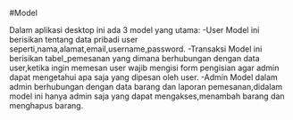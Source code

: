 #Model


Dalam aplikasi desktop ini ada 3 model yang utama:
-User
Model ini berisikan tentang data pribadi user seperti,nama,alamat,email,username,password.
-Transaksi
Model ini berisikan tabel_pemesanan yang dimana berhubungan dengan data user,ketika ingin memesan user wajib mengisi form pengisian agar admin dapat mengetahui apa saja yang dipesan oleh user.
-Admin
Model dalam admin berhubungan dengan data barang dan laporan pemesanan,didalam model ini hanya admin saja yang dapat mengakses,menambah barang dan menghapus barang.

